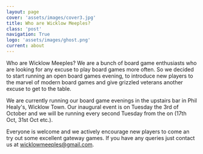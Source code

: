 ```yaml
---
layout: page
cover: 'assets/images/cover3.jpg'
title: Who are Wicklow Meeples?
class: 'post'
navigation: True
logo: 'assets/images/ghost.png'
current: about
---
```


Who are Wicklow Meeples? We are a bunch of board game enthusiasts who are looking for any excuse to play board games more often. So we decided to start running an open board games evening, to introduce new players to the marvel of modern board games and give grizzled veterans another excuse to get to the table.

We are currently running our board game evenings in the upstairs bar in Phil Healy's, Wicklow Town. Our inaugural event is on Tuesday the 3rd of October and we will be running every second Tuesday from the on (17th Oct, 31st Oct etc.).

Everyone is welcome and we actively encourage new players to come an try out some excellent gateway games. If you have any queries just contact us at wicklowmeeples@gmail.com.